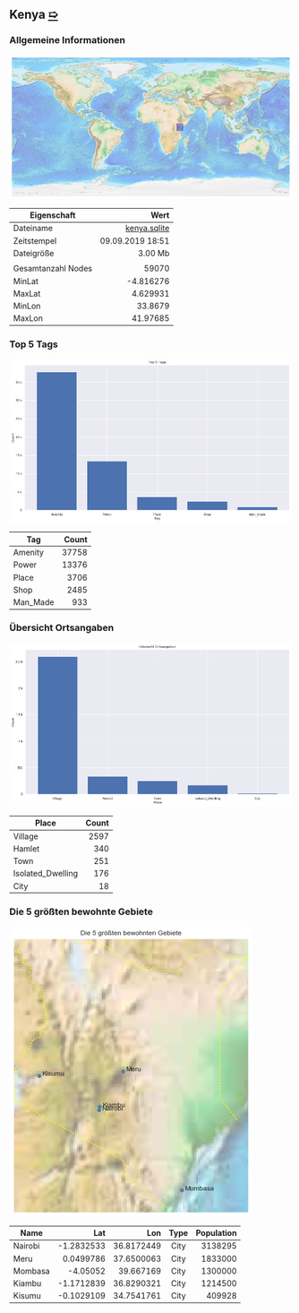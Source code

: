 ## Kenya [&#10159;](kenya.sqlite)

### Allgemeine Informationen

![Overview](./Images/kenya_overview.png)

|Eigenschaft|Wert|
|-|-:|
Dateiname|[kenya.sqlite](kenya.sqlite)|
Zeitstempel|09.09.2019 18:51|
Dateigr&ouml;&szlig;e|3.00 Mb|
|||
Gesamtanzahl Nodes|59070|
|MinLat|-4.816276|
|MaxLat|4.629931|
|MinLon|33.8679|
|MaxLon|41.97685|

### Top 5 Tags

![Tags](./Images/kenya_tags.png)

|Tag|Count|
|-|-:|
|Amenity|37758|
|Power|13376|
|Place|3706|
|Shop|2485|
|Man_Made|933|

### &Uuml;bersicht Ortsangaben

![Places](./Images/kenya_places.png)

|Place|Count|
|-|-:|
|Village|2597|
|Hamlet|340|
|Town|251|
|Isolated_Dwelling|176|
|City|18|

### Die 5 gr&ouml;&szlig;ten bewohnte Gebiete

![Places](./Images/kenya_topplaces.png)

|Name|Lat|Lon|Type|Population|
|----|--:|--:|:--:|---------:|
|Nairobi|-1.2832533|36.8172449|City|3138295|
|Meru|0.0499786|37.6500063|City|1833000|
|Mombasa|-4.05052|39.667169|City|1300000|
|Kiambu|-1.1712839|36.8290321|City|1214500|
|Kisumu|-0.1029109|34.7541761|City|409928|
